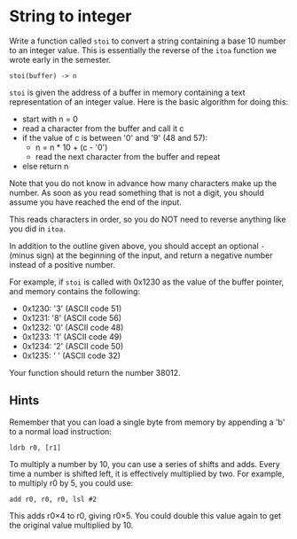 String to integer
=================

Write a function called `stoi` to convert a string containing a base
10 number to an integer value. This is essentially the reverse of
the `itoa` function we wrote early in the semester.

    stoi(buffer) -> n

`stoi` is given the address of a buffer in memory containing a text
representation of an integer value. Here is the basic algorithm for
doing this:

*   start with n = 0
*   read a character from the buffer and call it c
*   if the value of c is between '0' and '9' (48 and 57):
    *   n = n * 10 + (c - '0')
    *   read the next character from the buffer and repeat
*   else return n

Note that you do not know in advance how many characters make up the
number. As soon as you read something that is not a digit, you
should assume you have reached the end of the input.

This reads characters in order, so you do NOT need to reverse
anything like you did in `itoa`.

In addition to the outline given above, you should accept an
optional `-` (minus sign) at the beginning of the input, and return
a negative number instead of a positive number.

For example, if `stoi` is called with 0x1230 as the value of the
buffer pointer, and memory contains the following:

* 0x1230: '3' (ASCII code 51)
* 0x1231: '8' (ASCII code 56)
* 0x1232: '0' (ASCII code 48)
* 0x1233: '1' (ASCII code 49)
* 0x1234: '2' (ASCII code 50)
* 0x1235: ' ' (ASCII code 32)

Your function should return the number 38012.


Hints
-----

Remember that you can load a single byte from memory by appending a
'b' to a normal load instruction:

    ldrb r0, [r1]

To multiply a number by 10, you can use a series of shifts and adds.
Every time a number is shifted left, it is effectively multiplied by
two. For example, to multiply r0 by 5, you could use:

    add r0, r0, r0, lsl #2

This adds r0×4 to r0, giving r0×5. You could double this value again
to get the original value multiplied by 10.
